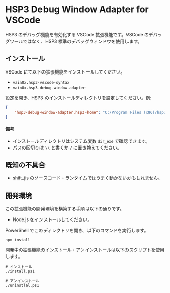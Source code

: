# HSP3 Debug Window Adapter for VSCode

HSP3 のデバッグ機能を有効化する VSCode 拡張機能です。VSCode のデバッグツールではなく、HSP3 標準のデバッグウィンドウを使用します。

## インストール

VSCode にて以下の拡張機能をインストールしてください。

- `vain0x.hsp3-vscode-syntax`
- `vain0x.hsp3-debug-window-adapter`

設定を開き、HSP3 のインストールディレクトリを設定してください。例:

```json
{
    "hsp3-debug-window-adapter.hsp3-home": "C:/Program Files (x86)/hsp351"
}
```

#### 備考

- インストールディレクトリはシステム変数 `dir_exe` で確認できます。
- パスの区切りは `\\` と書くか `/` に置き換えてください。

## 既知の不具合

- shift_jis のソースコード・ランタイムではうまく動かないかもしれません。

## 開発環境

この拡張機能の開発環境を構築する手順は以下の通りです。

- Node.js をインストールしてください。

PowerShell でこのディレクトリを開き、以下のコマンドを実行します。

```pwsh
npm install
```

開発中の拡張機能のインストール・アンインストールは以下のスクリプトを使用します。

```pwsh
# インストール
./install.ps1
```

```pswh
# アンインストール
./uninstlal.ps1
```
